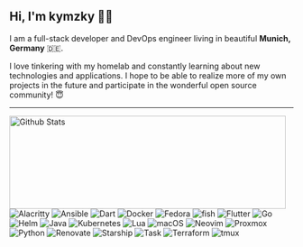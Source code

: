 ## Hi, I'm kymzky ✌🏽

I am a full-stack developer and DevOps engineer living in beautiful **Munich,
Germany** 🇩🇪.

I love tinkering with my homelab and constantly learning about new technologies
and applications. I hope to be able to realize more of my own projects in the
future and participate in the wonderful open source community! 😇

---

<p>
  <img align="left" width="490" height="165" src="https://github-readme-streak-stats.herokuapp.com/?user=kymzky&theme=vue&hide_border=true"
  alt="Github Stats"/>
  <p>
    <img src="https://img.shields.io/badge/-Alacritty-F46D01?logo=Alacritty&logoColor=white"
    alt="Alacritty"/>
    <img src="https://img.shields.io/badge/-Ansible-EE0000?logo=Ansible&logoColor=white"
    alt="Ansible"/>
    <img src="https://img.shields.io/badge/-Dart-0175C2?logo=Dart&logoColor=white"
    alt="Dart"/>
    <img src="https://img.shields.io/badge/-Docker-2496ED?logo=Docker&logoColor=white"
    alt="Docker"/>
    <img src="https://img.shields.io/badge/-Fedora-51A2DA?logo=Fedora&logoColor=white"
    alt="Fedora"/>
    <img src="https://img.shields.io/badge/-fish-34C534?logo=fishshell&logoColor=white"
    alt="fish"/>
    <img src="https://img.shields.io/badge/-Flutter-02569B?logo=Flutter&logoColor=white"
    alt="Flutter"/>
    <img src="https://img.shields.io/badge/-Go-00ADD8?logo=Go&logoColor=white"
    alt="Go"/>
    <img src="https://img.shields.io/badge/-Helm-0F1689?logo=Helm&logoColor=white"
    alt="Helm"/>
    <img src="https://img.shields.io/badge/-Java-000000?logo=OpenJDK&logoColor=white"
    alt="Java"/>
    <img src="https://img.shields.io/badge/-Kubernetes-326CE5?logo=Kubernetes&logoColor=white"
    alt="Kubernetes"/>
    <img src="https://img.shields.io/badge/-Lua-2C2D72?logo=Lua&logoColor=white"
    alt="Lua"/>
    <img src="https://img.shields.io/badge/-macOS-000000?logo=macOS&logoColor=white"
    alt="macOS"/>
    <img src="https://img.shields.io/badge/-Neovim-57A143?logo=Neovim&logoColor=white"
    alt="Neovim"/>
    <img src="https://img.shields.io/badge/-Proxmox-E57000?logo=Proxmox&logoColor=white"
    alt="Proxmox"/>
    <img src="https://img.shields.io/badge/-Python-3874a4?logo=Python&logoColor=white"
    alt="Python"/>
    <img src="https://img.shields.io/badge/-Renovate-3776AB?logo=Renovate&logoColor=white"
    alt="Renovate"/>
    <img src="https://img.shields.io/badge/-Starship-DD0B78?logo=Starship&logoColor=white"
    alt="Starship"/>
    <img src="https://img.shields.io/badge/-Task-29BEB0?logo=Task&logoColor=white"
    alt="Task"/>
    <img src="https://img.shields.io/badge/-Terraform-844FBA?logo=Terraform&logoColor=white"
    alt="Terraform"/>
    <img src="https://img.shields.io/badge/-tmux-1BB91F?logo=tmux&logoColor=white"
    alt="tmux"/>
  </p>
</p>
